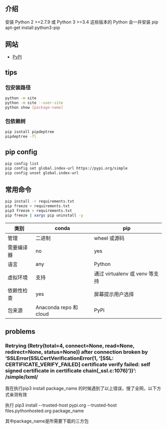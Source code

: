 
## 介绍

安装 Python 2 >=2.7.9 或 Python 3 >=3.4 这些版本的 Python 会一并安装 pip
apt-get install python3-pip

## 网站

- [PyPI](https://pypi.org/)


## tips

### 包安装路径
```bash
python -m site
python -m site --user-site
python show [package-name]
```

### 包依赖树
```bash
pip isntall pipdeptree
pipdeptree -fl
```

## pip config

```bash
pip config list
pip config set global.index-url https://pypi.org/simple
pip config unset global.index-url
```

## 常用命令

```bash
pip install -r requirements.txt
pip freeze > requirements.txt
pip3 freeze > requirements.txt
pip freeze | xargs pip uninstall -y
```

| 类别                 | conda                  | pip                            |
| ---------- | ---------------------- | ------------------------------ |
| 管理       | 二进制                 | wheel 或源码                   |
| 需要编译器 | no                     | yes                            |
| 语言       | any                    | Python                         |
| 虚拟环境   | 支持                   | 通过 virtualenv 或 venv 等支持 |
| 依赖性检查 | yes                    | 屏幕提示用户选择               |
| 包来源     | Anaconda repo 和 cloud | PyPi                           |


## problems

### Retrying (Retry(total=4, connect=None, read=None, redirect=None, status=None)) after connection broken by ‘SSLError(SSLCertVerificationError(1, ‘[SSL: CERTIFICATE_VERIFY_FAILED] certificate verify failed: self signed certificate in certificate chain(_ssl.c:1076)’))’: /simple/lxml/

我在执行pip3 install package_name 的时候遇到了以上错误，搜了全网，以下方式亲测有效

执行 pip3 install --trusted-host pypi.org --trusted-host files.pythonhosted.org package_name

其中package_name是所需要下载的三方包

